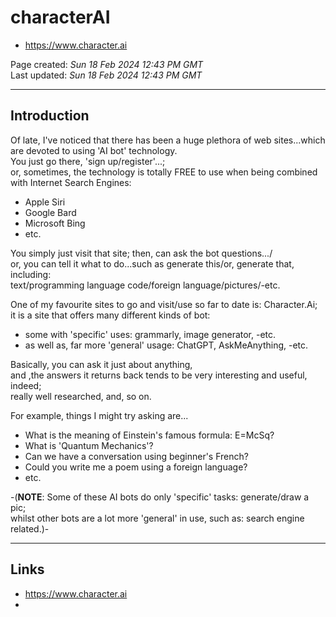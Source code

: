 # characterAI

- https://www.character.ai

Page created: *Sun 18 Feb 2024 12:43 PM GMT*  
Last updated: *Sun 18 Feb 2024 12:43 PM GMT*  

-----

## Introduction

Of late, I've noticed that there has been a huge plethora of web sites...which are devoted to using 'AI bot' technology.    
You just go there, 'sign up/register'...;   
or, sometimes, the technology is totally FREE to use when being combined with Internet Search Engines:   

- Apple Siri  
- Google Bard  
- Microsoft Bing  
- etc.  

You simply just visit that site; then, can ask the bot questions.../   
or, you can tell it what to do...such as generate this/or, generate that, including:    
text/programming language code/foreign language/pictures/-etc.  

One of my favourite sites to go and visit/use so far to date is: Character.Ai;    
it is a site that offers many different kinds of bot:  
- some with 'specific' uses: grammarly, image generator, -etc.  
- as well as, far more 'general' usage:  ChatGPT, AskMeAnything, -etc.
             
Basically, you can ask it just about anything,  
and ,the answers it returns back tends to be very interesting and useful, indeed;    
really well researched, and, so on.    

For example, things I might try asking are...  
- What is the meaning of Einstein's famous formula: E=McSq?   
- What is 'Quantum Mechanics'?   
- Can we have a conversation using beginner's French?
- Could you write me a poem using a foreign language? 
- etc.

-(**NOTE**: Some of these AI bots do only 'specific' tasks: generate/draw a pic;  
whilst other bots are a lot more 'general' in use, such as: search engine related.)-   

-----

## Links

- https://www.character.ai
- 
